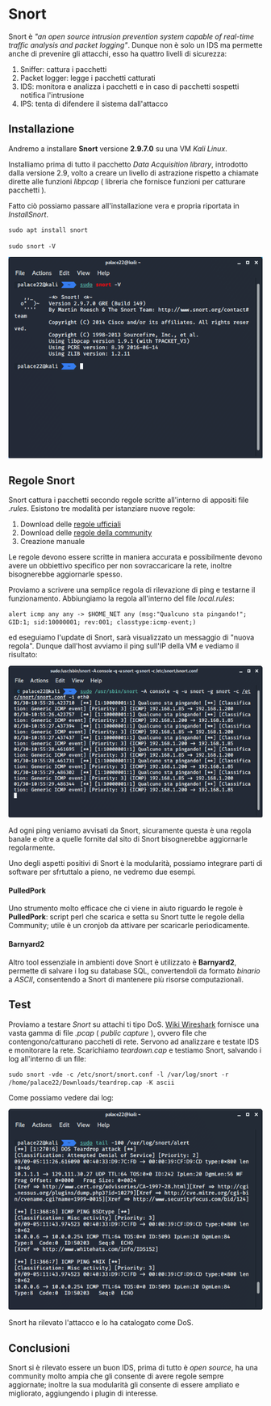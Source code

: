 # Snort
[](https://www.html.it/pag/69358/installazione-4/)

Snort è *"an open source intrusion prevention system capable of real-time traffic analysis and packet logging"*. Dunque non è solo un IDS ma permette anche di prevenire gli attacchi, esso ha quattro livelli di sicurezza: 
1. Sniffer: cattura i pacchetti
2. Packet logger: legge i pacchetti catturati
3. IDS: monitora e analizza i pacchetti e in caso di pacchetti sospetti notifica l'intrusione
4. IPS: tenta di difendere il sistema dall'attacco


## Installazione 
Andremo a installare **Snort** versione **2.9.7.0** su una VM *Kali Linux*.

Installiamo prima di tutto il pacchetto *Data Acquisition library*, introdotto dalla versione 2.9, volto a creare un livello di astrazione rispetto a chiamate dirette alle funzioni *libpcap* ( libreria che fornisce funzioni per catturare pacchetti ).

Fatto ciò possiamo passare all'installazione vera e propria riportata in *InstallSnort*.

```
sudo apt install snort

sudo snort -V
```

![Alt text](Screen/snort-v.png )

## Regole Snort
Snort cattura i pacchetti secondo regole scritte all'interno di appositi file *.rules*. Esistono tre modalità per istanziare nuove regole:

1. Download delle [regole ufficiali](https://www.snort.org/advisories/talos-rules-2020-01-22)
2. Download delle [regole della community](https://www.snort.org/downloads/community/community-rules.tar.gz) 
3. Creazione manuale

Le regole devono essere scritte in maniera accurata e possibilmente devono avere un obbiettivo specifico per non sovraccaricare la rete, inoltre bisognerebbe aggiornarle spesso.

Proviamo a scrivere una semplice regola di rilevazione di ping e testarne il funzionamento. Abbiungiamo la regola all'interno del file *local.rules*:

```
alert icmp any any -> $HOME_NET any (msg:"Qualcuno sta pingando!"; GID:1; sid:10000001; rev:001; classtype:icmp-event;)
```

ed eseguiamo l'update di Snort, sarà visualizzato un messaggio di "nuova regola". Dunque dall'host avviamo il ping sull'IP della VM e vediamo il risultato:

![Alt text](Screen/TestNewRule.png )

Ad ogni ping veniamo avvisati da Snort, sicuramente questa è una regola banale e oltre a quelle fornite dal sito di Snort bisognerebbe aggiornarle regolarmente.

Uno degli aspetti positivi di Snort è la modularità, possiamo integrare parti di software per sfrtuttalo a pieno, ne vedremo due esempi.

#### PulledPork
Uno strumento molto efficace che ci viene in aiuto riguardo le regole è **PulledPork**: script perl che scarica e setta su Snort tutte le regole della Community; utile è un cronjob da attivare per scaricarle periodicamente.

#### Barnyard2
Altro tool essenziale in ambienti dove Snort è utilizzato è **Barnyard2**, permette di salvare i log su database SQL, convertendoli da formato *binario* a *ASCII*, consentendo a Snort di mantenere più risorse computazionali.


## Test
Proviamo a testare *Snort* su attachi ti tipo DoS. [Wiki Wireshark](https://wiki.wireshark.org/) fornisce una vasta gamma di file *.pcap* ( *public capture* ), ovvero file che contengono/catturano paccheti di rete. Servono ad analizzare e testate IDS e monitorare la rete. Scarichiamo *teardown.cap* e testiamo Snort, salvando i log all'interno di un file:

```
sudo snort -vde -c /etc/snort/snort.conf -l /var/log/snort -r /home/palace22/Downloads/teardrop.cap -K ascii
```

Come possiamo vedere dai log: 

![Alt text](Screen/DoS.png )

Snort ha rilevato l'attacco e lo ha catalogato come DoS.

## Conclusioni

Snort si è rilevato essere un buon IDS, prima di tutto è *open source*, ha una community molto ampia che gli consente di avere regole sempre aggiornate; inoltre la sua modularità gli consente di essere ampliato e migliorato, aggiungendo i plugin di interesse.
 